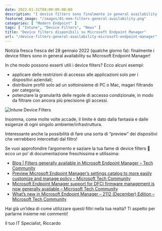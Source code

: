 ```yaml
---
date: 2022-01-31T08:00:00-00:00
description: "I device filters sono finalmente in general availability su Microsoft Endpoint Manager: utili per rendere granulare la distribuzione di profili e configurazioni."
featured_image: "/images/01-mem-filters-general-availability.png"
categories: [ "Modern Endpoint" ]
tags: [ "Intune", "Device Filters", "News" ]
title: "Device filters disponibili su Microsoft Endpoint Manager"
url: "/device-filters-general-availability-microsoft-endpoint-manager"
---
```

Notizia fresca fresca del 28 gennaio 2022 (qualche giorno fa): finalmente i device filters sono in general availability su Microsoft Endpoint Manager!

In che modo possono esserti utili i device filters? Ecco alcuni esempi:
- applicare delle restrizioni di accesso alle applicazioni solo per i dispositivi aziendali;
- distribuire profili solo ad un sottoinsieme di PC o Mac, magari filtrando per categoria;
- potenziare la granularità delle regole di accesso condizionale, in modo da filtrare con ancora più precisione gli accessi.

![Intune Device Filters](/images/01-mem-filters-general-availability.png)

Insomma, come molte volte accade, il limite è dato dalla fantasia e dalle esigenze di ogni singolo ambiente/infrastruttura.

Interessante anche la possibilità di fare una sorta di “preview” dei dispositivi che verrebbero intercettati dal filtro!

Se vuoi approfondire l’argomento e saziare la tua fame di device filters 🤣 ecco un po’ di documentazione freschissima e utilissima:
- [Blog | Filters generally available in Microsoft Endpoint Manager – Tech Community](https://techcommunity.microsoft.com/t5/microsoft-endpoint-manager-blog/filters-generally-available-in-microsoft-endpoint-manager/ba-p/3054764)
- [Preview Microsoft Endpoint Manager’s settings catalog to more easily customize and manage policy – Microsoft Tech Community](https://techcommunity.microsoft.com/t5/microsoft-endpoint-manager-blog/preview-microsoft-endpoint-manager-s-settings-catalog-to-more/ba-p/2116084)
- [Microsoft Endpoint Manager support for DFCI firmware management is now generally available – Microsoft Tech Community](https://techcommunity.microsoft.com/t5/microsoft-endpoint-manager-blog/microsoft-endpoint-manager-support-for-dfci-firmware-management/ba-p/1829869)
- [What’s new in Microsoft Endpoint Manager – 2112 (December) Edition – Microsoft Tech Community](https://techcommunity.microsoft.com/t5/microsoft-endpoint-manager-blog/what-s-new-in-microsoft-endpoint-manager-2112-december-edition/ba-p/3040786)

Hai già un’idea di come utilizzare questi filtri nella tua realtà? Ti aspetto per parlarne insieme nei commenti!

Il tuo IT Specialist, Riccardo